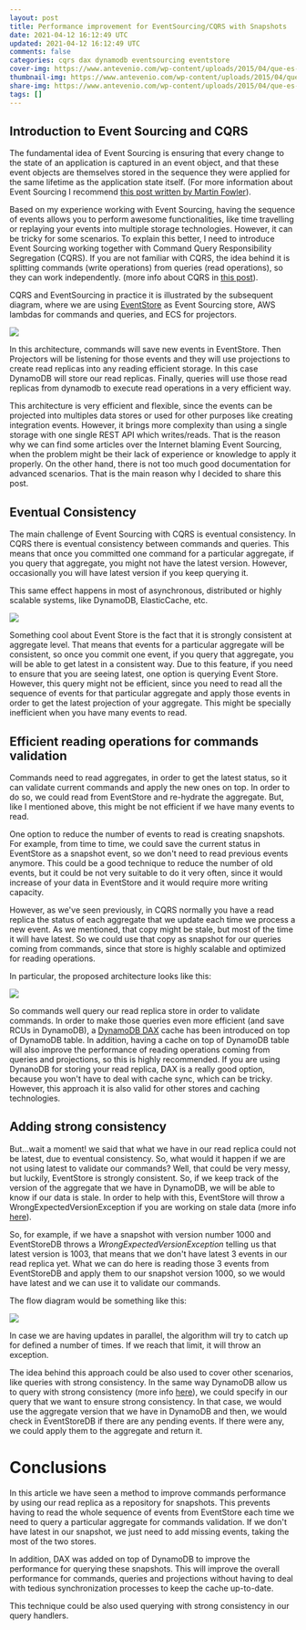 ```yaml
---
layout: post
title: Performance improvement for EventSourcing/CQRS with Snapshots
date: 2021-04-12 16:12:49 UTC
updated: 2021-04-12 16:12:49 UTC
comments: false
categories: cqrs dax dynamodb eventsourcing eventstore
cover-img: https://www.antevenio.com/wp-content/uploads/2015/04/que-es-el-performance-marketing-1.jpg
thumbnail-img: https://www.antevenio.com/wp-content/uploads/2015/04/que-es-el-performance-marketing-1.jpg
share-img: https://www.antevenio.com/wp-content/uploads/2015/04/que-es-el-performance-marketing-1.jpg
tags: []
---
```


## Introduction to Event Sourcing and CQRS

The fundamental idea of Event Sourcing is ensuring that every change to the state of an application is captured in an event object, and that these event objects are themselves stored in the sequence they were applied for the same lifetime as the application state itself. (For more information about Event Sourcing I recommend [this post written by Martin Fowler](https://www.martinfowler.com/eaaDev/EventSourcing.html)).

Based on my experience working with Event Sourcing, having the sequence of events allows you to perform awesome functionalities, like time travelling or replaying your events into multiple storage technologies. However, it can be tricky for some scenarios. To explain this better, I need to introduce Event Sourcing working together with Command Query Responsibility Segregation (CQRS). If you are not familiar with CQRS, the idea behind it is splitting commands (write operations) from queries (read operations), so they can work independently. (more info about CQRS in [this post](https://martinfowler.com/bliki/CQRS.html)).

CQRS and EventSourcing in practice it is illustrated by the subsequent diagram, where we are using [EventStore](https://www.eventstore.com/) as Event Sourcing store, AWS lambdas for commands and queries, and ECS for projectors.

[![](https://1.bp.blogspot.com/-K0Qdfr9pmWA/YHG9iS99rfI/AAAAAAAAGfQ/PX_JAVsDT1kn1sShxXKu7j0mC6zxdYVOQCLcBGAsYHQ/w640-h437/CQRS.png)](https://1.bp.blogspot.com/-K0Qdfr9pmWA/YHG9iS99rfI/AAAAAAAAGfQ/PX_JAVsDT1kn1sShxXKu7j0mC6zxdYVOQCLcBGAsYHQ/s1094/CQRS.png)

In this architecture, commands will save new events in EventStore. Then Projectors will be listening for those events and they will use projections to create read replicas into any reading efficient storage. In this case DynamoDB will store our read replicas. Finally, queries will use those read replicas from dynamodb to execute read operations in a very efficient way.

This architecture is very efficient and flexible, since the events can be projected into multiples data stores or used for other purposes like creating integration events. However, it brings more complexity than using a single storage with one single REST API which writes/reads. That is the reason why we can find some articles over the Internet blaming Event Sourcing, when the problem might be their lack of experience or knowledge to apply it properly. On the other hand, there is not too much good documentation for advanced scenarios. That is the main reason why I decided to share this post.

## Eventual Consistency 

The main challenge of Event Sourcing with CQRS is eventual consistency. In CQRS there is eventual consistency between commands and queries. This means that once you committed one command for a particular aggregate, if you query that aggregate, you might not have the latest version. However, occasionally you will have latest version if you keep querying it.

This same effect happens in most of asynchronous, distributed or highly scalable systems, like DynamoDB, ElasticCache, etc.

[![](https://1.bp.blogspot.com/-MkwgqYGgF1I/YHHt4f0FhTI/AAAAAAAAGfc/IpPTZxnSEy02Ke-2AVvl_yMHcyuEOcVqACLcBGAsYHQ/w640-h618/eventual.png)](https://1.bp.blogspot.com/-MkwgqYGgF1I/YHHt4f0FhTI/AAAAAAAAGfc/IpPTZxnSEy02Ke-2AVvl_yMHcyuEOcVqACLcBGAsYHQ/s960/eventual.png)

Something cool about Event Store is the fact that it is strongly consistent at aggregate level. That means that events for a particular aggregate will be consistent, so once you commit one event, if you query that aggregate, you will be able to get latest in a consistent way. Due to this feature, if you need to ensure that you are seeing latest, one option is querying Event Store. However, this query might not be efficient, since you need to read all the sequence of events for that particular aggregate and apply those events in order to get the latest projection of your aggregate. This might be specially inefficient when you have many events to read.

## Efficient reading operations for commands validation

Commands need to read aggregates, in order to get the latest status, so it can validate current commands and apply the new ones on top. In order to do so, we could read from EventStore and re-hydrate the aggregate. But, like I mentioned above, this might be not efficient if we have many events to read.

One option to reduce the number of events to read is creating snapshots. For example, from time to time, we could save the current status in EventStore as a snapshot event, so we don't need to read previous events anymore. This could be a good technique to reduce the number of old events, but it could be not very suitable to do it very often, since it would increase of your data in EventStore and it would require more writing capacity.

However, as we've seen previously, in CQRS normally you have a read replica the status of each aggregate that we update each time we process a new event. As we mentioned, that copy might be stale, but most of the time it will have latest. So we could use that copy as snapshot for our queries coming from commands, since that store is highly scalable and optimized for reading operations.

In particular, the proposed architecture looks like this:

[![](https://1.bp.blogspot.com/-kkhe7hq7eMI/YHH1h7g-x3I/AAAAAAAAGfk/1o0YCvdxZi4E1y308rl8J7SDZRW22VyaACLcBGAsYHQ/w640-h494/snapshots.png)](https://1.bp.blogspot.com/-kkhe7hq7eMI/YHH1h7g-x3I/AAAAAAAAGfk/1o0YCvdxZi4E1y308rl8J7SDZRW22VyaACLcBGAsYHQ/s1140/snapshots.png)

So commands well query our read replica store in order to validate commands. In order to make those queries even more efficient (and save RCUs in DynamoDB), a [DynamoDB DAX](https://aws.amazon.com/dynamodb/dax/) cache has been introduced on top of DynamoDB table. In addition, having a cache on top of DynamoDB table will also improve the performance of reading operations coming from queries and projections, so this is highly recommended. If you are using DynanoDB for storing your read replica, DAX is a really good option, because you won't have to deal with cache sync, which can be tricky. However, this approach it is also valid for other stores and caching technologies.

## Adding strong consistency

But...wait a moment! we said that what we have in our read replica could not be latest, due to eventual consistency. So, what would it happen if we are not using latest to validate our commands? Well, that could be very messy, but luckily, EventStore is strongly consistent. So, if we keep track of the version of the aggregate that we have in DynamoDB, we will be able to know if our data is stale. In order to help with this, EventStore will throw a WrongExpectedVersionException if you are working on stale data (more info [here](https://developers.eventstore.com/clients/dotnet/5.0/appending/optimistic-concurrency-and-idempotence.html#idempotence)).

So, for example, if we have a snapshot with version number 1000 and EventStoreDB throws a _WrongExpectedVersionException_ telling us that latest version is 1003, that means that we don't have latest 3 events in our read replica yet. What we can do here is reading those 3 events from EventStoreDB and apply them to our snapshot version 1000, so we would have latest and we can use it to validate our commands.

The flow diagram would be something like this:

[![](https://1.bp.blogspot.com/-ujpoiHLEuNs/YHIB2QNTiyI/AAAAAAAAGf0/ACU0nBCWkAwpDek49ThFP8uI_Aw8sCf6wCLcBGAsYHQ/w466-h717/Commands%2Bperformance%2Bimprovement%2B-%2B%2Bflowchart%2B%25281%2529.png)](https://1.bp.blogspot.com/-ujpoiHLEuNs/YHIB2QNTiyI/AAAAAAAAGf0/ACU0nBCWkAwpDek49ThFP8uI_Aw8sCf6wCLcBGAsYHQ/s1519/Commands%2Bperformance%2Bimprovement%2B-%2B%2Bflowchart%2B%25281%2529.png)

In case we are having updates in parallel, the algorithm will try to catch up for defined a number of times. If we reach that limit, it will throw an exception.

The idea behind this approach could be also used to cover other scenarios, like queries with strong consistency. In the same way DynamoDB allow us to query with strong consistency (more info [here](https://docs.aws.amazon.com/amazondynamodb/latest/developerguide/HowItWorks.ReadConsistency.html)), we could specify in our query that we want to ensure strong consistency. In that case, we would use the aggregate version that we have in DynamoDB and then, we would check in EventStoreDB if there are any pending events. If there were any, we could apply them to the aggregate and return it.

# Conclusions

In this article we have seen a method to improve commands performance by using our read replica as a repository for snapshots. This prevents having to read the whole sequence of events from EventStore each time we need to query a particular aggregate for commands validation. If we don't have latest in our snapshot, we just need to add missing events, taking the most of the two stores.

In addition, DAX was added on top of DynamoDB to improve the performance for querying these snapshots. This will improve the overall performance for commands, queries and projections without having to deal with tedious synchronization processes to keep the cache up-to-date.

This technique could be also used querying with strong consistency in our query handlers.

